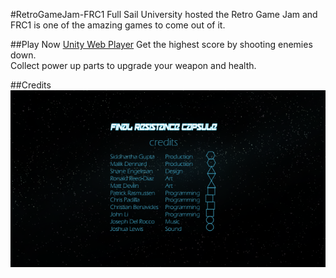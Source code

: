 #RetroGameJam-FRC1
Full Sail University hosted the Retro Game Jam and FRC1 is one of the amazing games to come out of it.


##Play Now
[Unity Web Player](https://dl.dropboxusercontent.com/u/36005128/_GameJam/FRC1/FRC1.html)
Get the highest score by shooting enemies down.  
Collect power up parts to upgrade your weapon and health.


##Credits
![Credits](https://raw.githubusercontent.com/JohnLeeroy/GameJam-FRC1/master/Credits.png)
